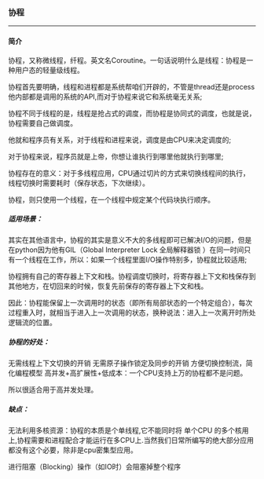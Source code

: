 ### 协程

---

#### 简介

协程，又称微线程，纤程。英文名Coroutine。一句话说明什么是线程：协程是一种用户态的轻量级线程。


协程首先要明确，线程和进程都是系统帮咱们开辟的，不管是thread还是process他内部都是调用的系统的API,而对于协程来说它和系统毫无关系;

协程不同于线程的是，线程是抢占式的调度，而协程是协同式的调度，也就是说，协程需要自己做调度。

他就和程序员有关系，对于线程和进程来说，调度是由CPU来决定调度的;

对于协程来说，程序员就是上帝，你想让谁执行到哪里他就执行到哪里;

协程存在的意义：对于多线程应用，CPU通过切片的方式来切换线程间的执行，线程切换时需要耗时（保存状态，下次继续）。

协程，则只使用一个线程，在一个线程中规定某个代码块执行顺序。

##### 适用场景：

其实在其他语言中，协程的其实是意义不大的多线程即可已解决I/O的问题，但是在python因为他有GIL（Global Interpreter Lock 全局解释器锁 ）在同一时间只有一个线程在工作，所以：如果一个线程里面I/O操作特别多，协程就比较适用;

协程拥有自己的寄存器上下文和栈。协程调度切换时，将寄存器上下文和栈保存到其他地方，在切回来的时候，恢复先前保存的寄存器上下文和栈。

因此：协程能保留上一次调用时的状态（即所有局部状态的一个特定组合），每次过程重入时，就相当于进入上一次调用的状态，换种说法：进入上一次离开时所处逻辑流的位置。


##### 协程的好处：

无需线程上下文切换的开销
无需原子操作锁定及同步的开销
方便切换控制流，简化编程模型
高并发+高扩展性+低成本：一个CPU支持上万的协程都不是问题。

所以很适合用于高并发处理。

##### 缺点：

无法利用多核资源：协程的本质是个单线程,它不能同时将 单个CPU 的多个核用上,协程需要和进程配合才能运行在多CPU上.当然我们日常所编写的绝大部分应用都没有这个必要，除非是cpu密集型应用。

进行阻塞（Blocking）操作（如IO时）会阻塞掉整个程序
